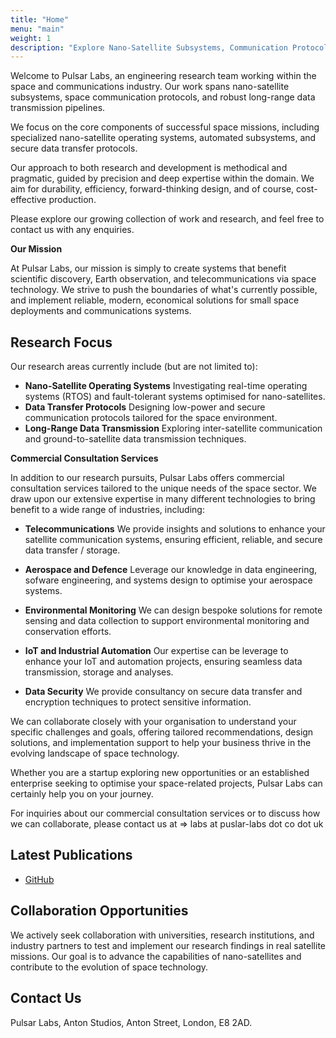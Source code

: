 ```yaml
---
title: "Home"
menu: "main"
weight: 1
description: "Explore Nano-Satellite Subsystems, Communication Protocols, and Long-Range Data Transmission solutions at Pulsar Labs."
---
```


Welcome to Pulsar Labs, an engineering research team working within the space and communications industry. Our work spans nano-satellite subsystems, space communication protocols, and robust long-range data transmission pipelines.

We focus on the core components of successful space missions, including specialized nano-satellite operating systems, automated subsystems, and secure data transfer protocols.

Our approach to both research and development is methodical and pragmatic, guided by precision and deep expertise within the domain. We aim for durability, efficiency, forward-thinking design, and of course, cost-effective production.

Please explore our growing collection of work and research, and feel free to contact us with any enquiries.


**Our Mission**

At Pulsar Labs, our mission is simply to create systems that benefit scientific discovery, Earth observation, and telecommunications via space technology. We strive to push the boundaries of what's currently possible, and implement reliable, modern, economical solutions for small space deployments and communications systems.

## Research Focus

Our research areas currently include (but are not limited to):

- **Nano-Satellite Operating Systems** Investigating real-time operating systems (RTOS) and fault-tolerant systems optimised for nano-satellites.
- **Data Transfer Protocols** Designing low-power and secure communication protocols tailored for the space environment.
- **Long-Range Data Transmission** Exploring inter-satellite communication and ground-to-satellite data transmission techniques.

**Commercial Consultation Services**

In addition to our research pursuits, Pulsar Labs offers commercial consultation services tailored to the unique needs of the space sector. We draw upon our extensive expertise in many different technologies to bring benefit to a wide range of industries, including:

- **Telecommunications** We provide insights and solutions to enhance your satellite communication systems, ensuring efficient, reliable, and secure data transfer / storage.

- **Aerospace and Defence** Leverage our knowledge in data engineering, sofware engineering, and systems design to optimise your aerospace systems. 

- **Environmental Monitoring** We can design bespoke solutions for remote sensing and data collection to support environmental monitoring and conservation efforts.

- **IoT and Industrial Automation** Our expertise can be leverage to enhance your IoT and automation projects, ensuring seamless data transmission, storage and analyses.

- **Data Security** We provide consultancy on secure data transfer and encryption techniques to protect sensitive information.

We can collaborate closely with your organisation to understand your specific challenges and goals, offering tailored recommendations, design solutions, and implementation support to help your business thrive in the evolving landscape of space technology.

Whether you are a startup exploring new opportunities or an established enterprise seeking to optimise your space-related projects, Pulsar Labs can certainly help you on your journey.

For inquiries about our commercial consultation services or to discuss how we can collaborate, please contact us at => labs at  puslar-labs dot co dot uk  

## Latest Publications

- [GitHub](https://github.com/pulsar-labs)

## Collaboration Opportunities

We actively seek collaboration with universities, research institutions, and industry partners to test and implement our research findings in real satellite missions. Our goal is to advance the capabilities of nano-satellites and contribute to the evolution of space technology.

## Contact Us

Pulsar Labs, Anton Studios, Anton Street, London, E8 2AD.
